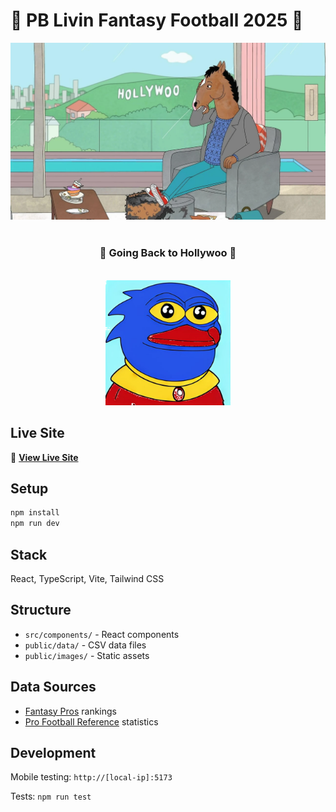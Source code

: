 # 🏈 PB Livin Fantasy Football 2025 🏈

<div align="center">
  <img src="public/images/hollywoo.png" alt="Hollywoo" width="600">
  <br>
  <br>
  <h3>🎯 Going Back to Hollywoo 🎯</h3>
  <br>
  <img src="public/images/pblivin-transparent.png" alt="PB Livin" width="200">
</div>

## Live Site

🚀 **[View Live Site](https://pblivin0x.github.io/fantasy-football-2025/)**

## Setup

```bash
npm install
npm run dev
```

## Stack

React, TypeScript, Vite, Tailwind CSS

## Structure

- `src/components/` - React components
- `public/data/` - CSV data files
- `public/images/` - Static assets

## Data Sources

- [Fantasy Pros](https://www.fantasypros.com/) rankings
- [Pro Football Reference](https://www.pro-football-reference.com/) statistics

## Development

Mobile testing: `http://[local-ip]:5173`

Tests: `npm run test`
